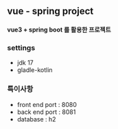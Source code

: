 ## vue - spring project
#### vue3 + spring boot 를 활용한 프로젝트

### settings
- jdk 17
- gladle-kotlin

### 특이사항
- front end port : 8080
- back end port : 8081
- database : h2

